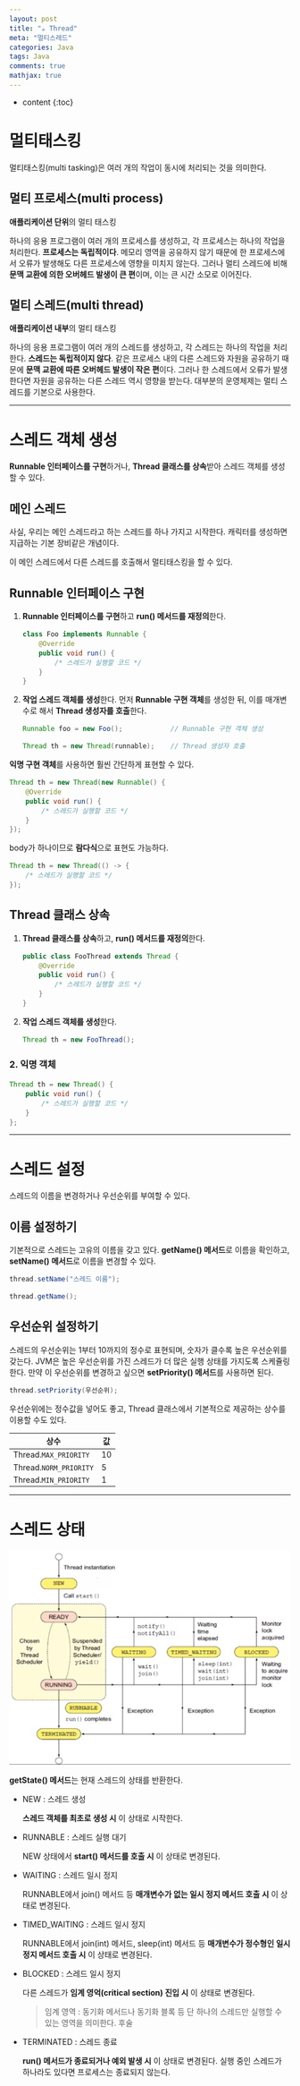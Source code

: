 ```yaml
---
layout: post
title: "☕ Thread"
meta: "멀티스레드"
categories: Java
tags: Java
comments: true
mathjax: true
---
```




* content
{:toc}
# 멀티태스킹

멀티태스킹(multi tasking)은 여러 개의 작업이 동시에 처리되는 것을 의미한다.

## 멀티 프로세스(multi process)

**애플리케이션 단위**의 멀티 태스킹

하나의 응용 프로그램이 여러 개의 프로세스를 생성하고, 각 프로세스는 하나의 작업을 처리한다. **프로세스는 독립적이다**. 메모리 영역을 공유하지 않기 때문에 한 프로세스에서 오류가 발생해도 다른 프로세스에 영향을 미치지 않는다.  그러나 멀티 스레드에 비해 **문맥 교환에 의한 오버헤드 발생이 큰 편**이며, 이는 큰 시간 소모로 이어진다.

## 멀티 스레드(multi thread)

**애플리케이션 내부**의 멀티 태스킹

하나의 응용 프로그램이 여러 개의 스레드를 생성하고, 각 스레드는 하나의 작업을 처리한다.  **스레드는 독립적이지 않다**. 같은 프로세스 내의 다른 스레드와 자원을 공유하기 때문에 **문맥 교환에 따른 오버헤드 발생이 작은 편**이다. 그러나 한 스레드에서 오류가 발생한다면 자원을 공유하는 다른 스레드 역시 영향을 받는다. 대부분의 운영체제는 멀티 스레드를 기본으로 사용한다.

---

# 스레드 객체 생성

**Runnable 인터페이스를 구현**하거나, **Thread 클래스를 상속**받아 스레드 객체를 생성할 수 있다.

## 메인 스레드

사실, 우리는 메인 스레드라고 하는 스레드를 하나 가지고 시작한다. 캐릭터를 생성하면 지급하는 기본 장비같은 개념이다. 

이 메인 스레드에서 다른 스레드를 호출해서 멀티태스킹을 할 수 있다.

## Runnable 인터페이스 구현

1. **Runnable 인터페이스를 구현**하고 **run() 메서드를 재정의**한다.

   ```java
   class Foo implements Runnable {
       @Override
       public void run() {
           /* 스레드가 실행할 코드 */
       }
   }
   ```

1. **작업 스레드 객체를 생성**한다. 먼저 **Runnable 구현 객체**를 생성한 뒤, 이를 매개변수로 해서 **Thread 생성자를 호출**한다.

   ```java
   Runnable foo = new Foo();			// Runnable 구현 객체 생성
   ```

   ```java
   Thread th = new Thread(runnable);	// Thread 생성자 호출
   ```

**익명 구현 객체**를 사용하면 훨씬 간단하게 표현할 수 있다.

```java
Thread th = new Thread(new Runnable() {
    @Override
    public void run() {
        /* 스레드가 실행할 코드 */
    }
});
```

body가 하나이므로 **람다식**으로 표현도 가능하다.

```java
Thread th = new Thread(() -> {
    /* 스레드가 실행할 코드 */
});
```

## Thread 클래스 상속

1. **Thread 클래스를 상속**하고, **run() 메서드를 재정의**한다.

   ```java
   public class FooThread extends Thread {
       @Override
       public void run() {
           /* 스레드가 실행할 코드 */
       }
   }
   ```

1. **작업 스레드 객체를 생성**한다.

   ```java
   Thread th = new FooThread();
   ```

### 2. 익명 객체

```java
Thread th = new Thread() {
    public void run() {
        /* 스레드가 실행할 코드 */
    }
};
```

---

# 스레드 설정

스레드의 이름을 변경하거나 우선순위를 부여할 수 있다.

## 이름 설정하기

기본적으로 스레드는 고유의 이름을 갖고 있다. **getName() 메서드**로 이름을 확인하고, **setName() 메서드**로 이름을 변경할 수 있다. 

```java
thread.setName("스레드 이름");
```

```java
thread.getName();
```

## 우선순위 설정하기

스레드의 우선순위는 1부터 10까지의 정수로 표현되며, 숫자가 클수록 높은 우선순위를 갖는다. JVM은 높은 우선순위를 가진 스레드가 더 많은 실행 상태를 가지도록 스케쥴링한다. 만약 이 우선순위를 변경하고 싶으면 **setPriority() 메서드**를 사용하면 된다.

```java
thread.setPriority(우선순위);
```

우선순위에는 정수값을 넣어도 좋고, Thread 클래스에서 기본적으로 제공하는 상수를 이용할 수도 있다.

| 상수                   | 값   |
| ---------------------- | ---- |
| Thread.`MAX_PRIORITY`  | 10   |
| Thread.`NORM_PRIORITY` | 5    |
| Thread.`MIN_PRIORITY`  | 1    |

---

# 스레드 상태

<img src="/img/thread.png" alt="sssss" style="zoom:75%;" /> 

**getState() 메서드**는 현재 스레드의 상태를 반환한다.

- NEW : 스레드 생성

  **스레드 객체를 최초로 생성 시** 이 상태로 시작한다.

- RUNNABLE : 스레드 실행 대기

  NEW 상태에서 **start() 메서드를 호출 시** 이 상태로 변경된다.

- WAITING : 스레드 일시 정지

  RUNNABLE에서 join() 메서드 등 **매개변수가 없는 일시 정지 메서드 호출 시** 이 상태로 변경된다.

- TIMED_WAITING : 스레드 일시 정지

   RUNNABLE에서 join(int) 메서드, sleep(int) 메서드 등 **매개변수가 정수형인 일시 정지 메서드 호출 시** 이 상태로 변경된다.

- BLOCKED : 스레드 일시 정지

  다른 스레드가 **임계 영억(critical section) 진입 시** 이 상태로 변경된다.

  > 임계 영역 : 동기화 메서드나 동기화 블록 등 단 하나의 스레드만 실행할 수 있는 영역을 의미한다. 후술

- TERMINATED : 스레드 종료

  **run() 메서드가 종료되거나 예외 발생 시** 이 상태로 변경된다. 실행 중인 스레드가 하나라도 있다면 프로세스는 종료되지 않는다.

  
